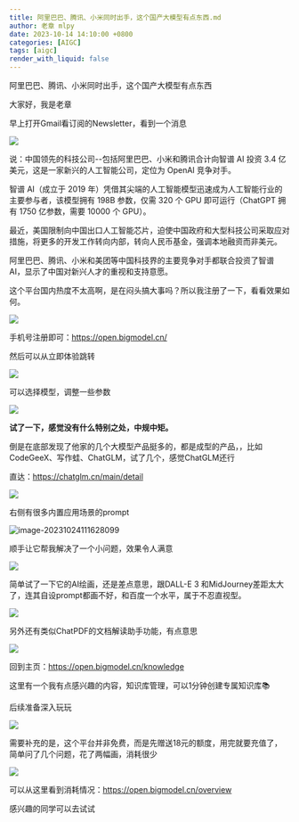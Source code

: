 ```yaml
---
title: 阿里巴巴、腾讯、小米同时出手，这个国产大模型有点东西.md
author: 老章 mlpy
date: 2023-10-14 14:10:00 +0800
categories: [AIGC]
tags: [aigc]
render_with_liquid: false
---
```


阿里巴巴、腾讯、小米同时出手，这个国产大模型有点东西

大家好，我是老章

早上打开Gmail看订阅的Newsletter，看到一个消息


![](https://files.mdnice.com/user/3611/29c5a29f-e98f-4ccb-b611-cf9cd8f6fc1d.png)

说：中国领先的科技公司--包括阿里巴巴、小米和腾讯合计向智谱 AI 投资 3.4 亿美元，这是一家新兴的人工智能公司，定位为 OpenAI 竞争对手。


智谱 AI（成立于 2019 年）凭借其尖端的人工智能模型迅速成为人工智能行业的主要参与者，该模型拥有 198B 参数，仅需 320 个 GPU 即可运行（ChatGPT 拥有 1750 亿参数，需要 10000 个 GPU）。

最近，美国限制向中国出口人工智能芯片，迫使中国政府和大型科技公司采取应对措施，将更多的开发工作转向内部，转向人民币基金，强调本地融资而非美元。

阿里巴巴、腾讯、小米和美团等中国科技界的主要竞争对手都联合投资了智谱 AI，显示了中国对新兴人才的重视和支持意愿。

这个平台国内热度不太高啊，是在闷头搞大事吗？所以我注册了一下，看看效果如何。

![](https://my-wechat.oss-cn-beijing.aliyuncs.com/image-20231024110138485.png)

手机号注册即可：https://open.bigmodel.cn/  

然后可以从立即体验跳转

![](https://my-wechat.oss-cn-beijing.aliyuncs.com/image-20231024110545026.png)

可以选择模型，调整一些参数

![](https://my-wechat.oss-cn-beijing.aliyuncs.com/image-20231024110658527.png)

**试了一下，感觉没有什么特别之处，中规中矩。**

倒是在底部发现了他家的几个大模型产品挺多的，都是成型的产品，，比如CodeGeeX、写作蛙、ChatGLM，试了几个，感觉ChatGLM还行

直达：https://chatglm.cn/main/detail

![](https://my-wechat.oss-cn-beijing.aliyuncs.com/image-20231024111359158.png)

右侧有很多内置应用场景的prompt

![image-20231024111628099](https://my-wechat.oss-cn-beijing.aliyuncs.com/image-20231024111628099.png)



顺手让它帮我解决了一个小问题，效果令人满意

![](https://my-wechat.oss-cn-beijing.aliyuncs.com/image-20231024111841985.png)

简单试了一下它的AI绘画，还是差点意思，跟DALL-E 3 和MidJourney差距太大了，连其自设prompt都画不好，和百度一个水平，属于不忍直视型。

![](https://my-wechat.oss-cn-beijing.aliyuncs.com/image-20231024105739809.png)

另外还有类似ChatPDF的文档解读助手功能，有点意思

![](https://my-wechat.oss-cn-beijing.aliyuncs.com/image-20231024112035936.png)

回到主页：https://open.bigmodel.cn/knowledge

这里有一个我有点感兴趣的内容，知识库管理，可以1分钟创建专属知识库📚

后续准备深入玩玩

![](https://my-wechat.oss-cn-beijing.aliyuncs.com/image-20231024112243526.png)

需要补充的是，这个平台并非免费，而是先赠送18元的额度，用完就要充值了，简单问了几个问题，花了两幅画，消耗很少

![](https://my-wechat.oss-cn-beijing.aliyuncs.com/image-20231024110027217.png)

可以从这里看到消耗情况：https://open.bigmodel.cn/overview

感兴趣的同学可以去试试